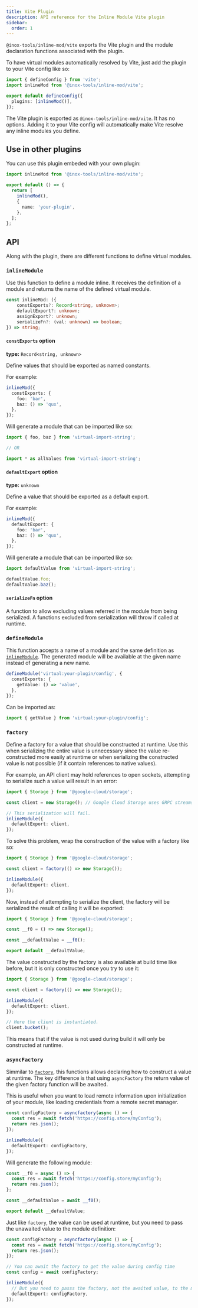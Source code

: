 ```yaml
---
title: Vite Plugin
description: API reference for the Inline Module Vite plugin
sidebar:
  order: 1
---
```


`@inox-tools/inline-mod/vite` exports the Vite plugin and the module declaration functions associated with the plugin.

To have virtual modules automatically resolved by Vite, just add the plugin to your Vite config like so:

```ts
import { defineConfig } from 'vite';
import inlineMod from '@inox-tools/inline-mod/vite';

export default defineConfig({
  plugins: [inlineMod()],
});
```

The Vite plugin is exported as `@inox-tools/inline-mod/vite`. It has no options. Adding it to your Vite config will automatically make Vite resolve any inline modules you define.

## Use in other plugins

You can use this plugin embeded with your own plugin:

```ts
import inlineMod from '@inox-tools/inline-mod/vite';

export default () => {
  return [
    inlineMod(),
    {
      name: 'your-plugin',
    },
  ];
};
```

## API

Along with the plugin, there are different functions to define virtual modules.

### `inlineModule`

Use this function to define a module inline. It receives the definition of a module and returns the name of the defined virtual module.

```ts
const inlineMod: ({
	constExports?: Record<string, unknown>;
	defaultExport?: unknown;
	assignExport?: unknown;
	serializeFn?: (val: unknown) => boolean;
}) => string;
```

#### `constExports` option

**type:** `Record<string, unknown>`

Define values that should be exported as named constants.

For example:

```ts
inlineMod({
  constExports: {
    foo: 'bar',
    baz: () => 'qux',
  },
});
```

Will generate a module that can be imported like so:

```ts
import { foo, baz } from 'virtual-import-string';

// OR

import * as allValues from 'virtual-import-string';
```

#### `defaultExport` option

**type:** `unknown`

Define a value that should be exported as a default export.

For example:

```ts
inlineMod({
  defaultExport: {
    foo: 'bar',
    baz: () => 'qux',
  },
});
```

Will generate a module that can be imported like so:

```ts
import defaultValue from 'virtual-import-string';

defaultValue.foo;
defaultValue.baz();
```

<!--
#### `assignExport` option

Defines a value that will be assigned as the export value. This is an advanced pattern to be used when you must export a value with a name that cannot be used as an ECMAScript identifier. This may be needed when your module is generated from external schemas.

In this case, the module can be imported using a wildcard import (`import * as name`) but not by name individually.

For example, if a value should have the name `function`:

```ts
inlineMod({
  assignExport: {
    function: () => 'value',
  },
});
```

This will generate a module like so:

```ts
import * as allValues from 'virtual-import-string';

// But this doesn't work
import { function } from 'virtual-import-string';
```

-->

#### `serializeFn` option

A function to allow excluding values referred in the module from being serialized. A functions excluded from serialization will throw if called at runtime.

### `defineModule`

This function accepts a name of a module and the same definition as [`inlineModule`](#inlinemodule). The generated module will be available at the given name instead of generating a new name.

```ts
defineModule('virtual:your-plugin/config', {
  constExports: {
    getValue: () => 'value',
  },
});
```

Can be imported as:

```js
import { getValue } from 'virtual:your-plugin/config';
```

### `factory`

Define a factory for a value that should be constructed at runtime. Use this when serializing the entire value is unnecessary since the value re-constructed more easily at runtime or when serializing the constructed value is not possible (if it contain references to native values).

For example, an API client may hold references to open sockets, attempting to serialize such a value will result in an error:

```ts
import { Storage } from '@google-cloud/storage';

const client = new Storage(); // Google Cloud Storage uses GRPC streams, holding an open socket.

// This serialization will fail.
inlineModule({
  defaultExport: client,
});
```

To solve this problem, wrap the construction of the value with a factory like so:

```ts
import { Storage } from '@google-cloud/storage';

const client = factory(() => new Storage());

inlineModule({
  defaultExport: client,
});
```

Now, instead of attempting to serialize the client, the factory will be serialized the result of calling it will be exported:

```js
import { Storage } from '@google-cloud/storage';

const __f0 = () => new Storage();

const __defaultValue = __f0();

export default __defaultValue;
```

The value constructed by the factory is also available at build time like before, but it is only constructed once you try to use it:

```ts
import { Storage } from '@google-cloud/storage';

const client = factory(() => new Storage());

inlineModule({
  defaultExport: client,
});

// Here the client is instantiated.
client.bucket();
```

This means that if the value is not used during build it will only be constructed at runtime.

### `asyncFactory`

Simmilar to [`factory`](#factory), this functions allows declaring how to construct a value at runtime. The key difference is that using `asyncFactory` the return value of the given factory function will be awaited.

This is useful when you want to load remote information upon initialization of your module, like loading credentials from a remote secret manager.

```ts
const configFactory = asyncfactory(async () => {
  const res = await fetch('https://config.store/myConfig');
  return res.json();
});

inlineModule({
  defaultExport: configFactory,
});
```

Will generate the following module:

```js
const __f0 = async () => {
  const res = await fetch('https://config.store/myConfig');
  return res.json();
};

const __defaultValue = await __f0();

export default __defaultValue;
```

Just like `factory`, the value can be used at runtime, but you need to pass the unawaited value to the module definition:

```ts
const configFactory = asyncfactory(async () => {
  const res = await fetch('https://config.store/myConfig');
  return res.json();
});

// You can await the factory to get the value during config time
const config = await configFactory;

inlineModule({
  // But you need to passs the factory, not the awaited value, to the module definition
  defaultExport: configFactory,
});
```
